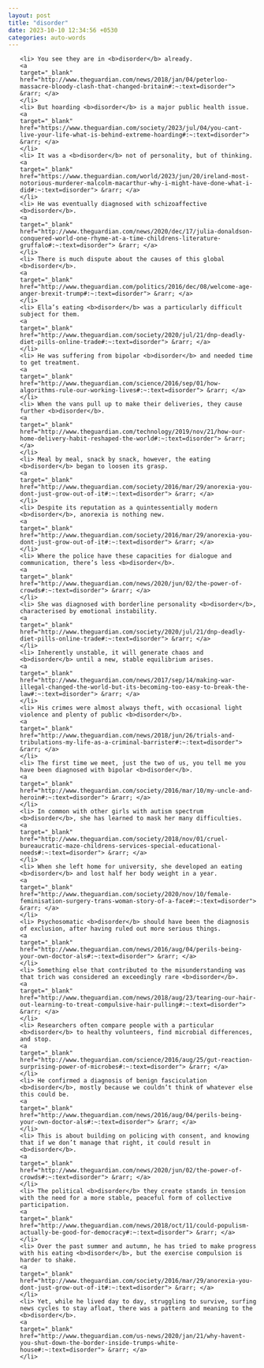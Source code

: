 ```yaml
---
layout: post
title: "disorder"
date: 2023-10-10 12:34:56 +0530
categories: auto-words
---
```

<ol>

    <li> You see they are in <b>disorder</b> already.
    <a 
    target="_blank" 
    href="http://www.theguardian.com/news/2018/jan/04/peterloo-massacre-bloody-clash-that-changed-britain#:~:text=disorder"> &rarr; </a>
    </li>
    <li> But hoarding <b>disorder</b> is a major public health issue.
    <a 
    target="_blank" 
    href="https://www.theguardian.com/society/2023/jul/04/you-cant-live-your-life-what-is-behind-extreme-hoarding#:~:text=disorder"> &rarr; </a>
    </li>
    <li> It was a <b>disorder</b> not of personality, but of thinking.
    <a 
    target="_blank" 
    href="https://www.theguardian.com/world/2023/jun/20/ireland-most-notorious-murderer-malcolm-macarthur-why-i-might-have-done-what-i-did#:~:text=disorder"> &rarr; </a>
    </li>
    <li> He was eventually diagnosed with schizoaffective <b>disorder</b>.
    <a 
    target="_blank" 
    href="http://www.theguardian.com/news/2020/dec/17/julia-donaldson-conquered-world-one-rhyme-at-a-time-childrens-literature-gruffalo#:~:text=disorder"> &rarr; </a>
    </li>
    <li> There is much dispute about the causes of this global <b>disorder</b>.
    <a 
    target="_blank" 
    href="http://www.theguardian.com/politics/2016/dec/08/welcome-age-anger-brexit-trump#:~:text=disorder"> &rarr; </a>
    </li>
    <li> Ella’s eating <b>disorder</b> was a particularly difficult subject for them.
    <a 
    target="_blank" 
    href="http://www.theguardian.com/society/2020/jul/21/dnp-deadly-diet-pills-online-trade#:~:text=disorder"> &rarr; </a>
    </li>
    <li> He was suffering from bipolar <b>disorder</b> and needed time to get treatment.
    <a 
    target="_blank" 
    href="http://www.theguardian.com/science/2016/sep/01/how-algorithms-rule-our-working-lives#:~:text=disorder"> &rarr; </a>
    </li>
    <li> When the vans pull up to make their deliveries, they cause further <b>disorder</b>.
    <a 
    target="_blank" 
    href="http://www.theguardian.com/technology/2019/nov/21/how-our-home-delivery-habit-reshaped-the-world#:~:text=disorder"> &rarr; </a>
    </li>
    <li> Meal by meal, snack by snack, however, the eating <b>disorder</b> began to loosen its grasp.
    <a 
    target="_blank" 
    href="http://www.theguardian.com/society/2016/mar/29/anorexia-you-dont-just-grow-out-of-it#:~:text=disorder"> &rarr; </a>
    </li>
    <li> Despite its reputation as a quintessentially modern <b>disorder</b>, anorexia is nothing new.
    <a 
    target="_blank" 
    href="http://www.theguardian.com/society/2016/mar/29/anorexia-you-dont-just-grow-out-of-it#:~:text=disorder"> &rarr; </a>
    </li>
    <li> Where the police have these capacities for dialogue and communication, there’s less <b>disorder</b>.
    <a 
    target="_blank" 
    href="http://www.theguardian.com/news/2020/jun/02/the-power-of-crowds#:~:text=disorder"> &rarr; </a>
    </li>
    <li> She was diagnosed with borderline personality <b>disorder</b>, characterised by emotional instability.
    <a 
    target="_blank" 
    href="http://www.theguardian.com/society/2020/jul/21/dnp-deadly-diet-pills-online-trade#:~:text=disorder"> &rarr; </a>
    </li>
    <li> Inherently unstable, it will generate chaos and <b>disorder</b> until a new, stable equilibrium arises.
    <a 
    target="_blank" 
    href="http://www.theguardian.com/news/2017/sep/14/making-war-illegal-changed-the-world-but-its-becoming-too-easy-to-break-the-law#:~:text=disorder"> &rarr; </a>
    </li>
    <li> His crimes were almost always theft, with occasional light violence and plenty of public <b>disorder</b>.
    <a 
    target="_blank" 
    href="http://www.theguardian.com/news/2018/jun/26/trials-and-tribulations-my-life-as-a-criminal-barrister#:~:text=disorder"> &rarr; </a>
    </li>
    <li> The first time we meet, just the two of us, you tell me you have been diagnosed with bipolar <b>disorder</b>.
    <a 
    target="_blank" 
    href="http://www.theguardian.com/society/2016/mar/10/my-uncle-and-heroin#:~:text=disorder"> &rarr; </a>
    </li>
    <li> In common with other girls with autism spectrum <b>disorder</b>, she has learned to mask her many difficulties.
    <a 
    target="_blank" 
    href="http://www.theguardian.com/society/2018/nov/01/cruel-bureaucratic-maze-childrens-services-special-educational-needs#:~:text=disorder"> &rarr; </a>
    </li>
    <li> When she left home for university, she developed an eating <b>disorder</b> and lost half her body weight in a year.
    <a 
    target="_blank" 
    href="http://www.theguardian.com/society/2020/nov/10/female-feminisation-surgery-trans-woman-story-of-a-face#:~:text=disorder"> &rarr; </a>
    </li>
    <li> Psychosomatic <b>disorder</b> should have been the diagnosis of exclusion, after having ruled out more serious things.
    <a 
    target="_blank" 
    href="http://www.theguardian.com/news/2016/aug/04/perils-being-your-own-doctor-als#:~:text=disorder"> &rarr; </a>
    </li>
    <li> Something else that contributed to the misunderstanding was that trich was considered an exceedingly rare <b>disorder</b>.
    <a 
    target="_blank" 
    href="http://www.theguardian.com/news/2018/aug/23/tearing-our-hair-out-learning-to-treat-compulsive-hair-pulling#:~:text=disorder"> &rarr; </a>
    </li>
    <li> Researchers often compare people with a particular <b>disorder</b> to healthy volunteers, find microbial differences, and stop.
    <a 
    target="_blank" 
    href="http://www.theguardian.com/science/2016/aug/25/gut-reaction-surprising-power-of-microbes#:~:text=disorder"> &rarr; </a>
    </li>
    <li> He confirmed a diagnosis of benign fasciculation <b>disorder</b>, mostly because we couldn’t think of whatever else this could be.
    <a 
    target="_blank" 
    href="http://www.theguardian.com/news/2016/aug/04/perils-being-your-own-doctor-als#:~:text=disorder"> &rarr; </a>
    </li>
    <li> This is about building on policing with consent, and knowing that if we don’t manage that right, it could result in <b>disorder</b>.
    <a 
    target="_blank" 
    href="http://www.theguardian.com/news/2020/jun/02/the-power-of-crowds#:~:text=disorder"> &rarr; </a>
    </li>
    <li> The political <b>disorder</b> they create stands in tension with the need for a more stable, peaceful form of collective participation.
    <a 
    target="_blank" 
    href="http://www.theguardian.com/news/2018/oct/11/could-populism-actually-be-good-for-democracy#:~:text=disorder"> &rarr; </a>
    </li>
    <li> Over the past summer and autumn, he has tried to make progress with his eating <b>disorder</b>, but the exercise compulsion is harder to shake.
    <a 
    target="_blank" 
    href="http://www.theguardian.com/society/2016/mar/29/anorexia-you-dont-just-grow-out-of-it#:~:text=disorder"> &rarr; </a>
    </li>
    <li> Yet, while he lived day to day, struggling to survive, surfing news cycles to stay afloat, there was a pattern and meaning to the <b>disorder</b>.
    <a 
    target="_blank" 
    href="http://www.theguardian.com/us-news/2020/jan/21/why-havent-you-shut-down-the-border-inside-trumps-white-house#:~:text=disorder"> &rarr; </a>
    </li>